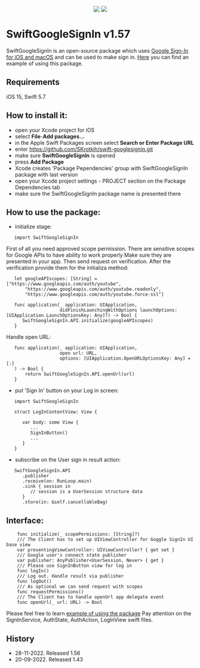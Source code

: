 <p align="center">
  <img src="https://img.shields.io/badge/swift-5.7-orange"/>
  <img src="https://img.shields.io/badge/License-MIT-yellow"/>
</p>

# SwiftGoogleSignIn v1.57

SwiftGoogleSignIn is an open-source package which uses [Google Sign-In for iOS and macOS](https://developers.google.com/identity/sign-in/ios/start) and can be used to make sign in.
[Here](https://github.com/SKrotkih/LiveEvents) you can find an example of using this package.

## Requirements
iOS 15, Swift 5.7

## How to install it:

- open your Xcode project for iOS
- select **File**-**Add packages...**
- in the Apple Swift Packages screen select **Search or Enter Package URL**
- enter https://github.com/SKrotkih/swift-googlesignin.git
- make sure **SwiftGoogleSignIn** is opened
- press **Add Package** 
- Xcode creates 'Package Pependencies' group with SwiftGoogleSignIn package with last version 
- open your Xcode project settings - PROJECT section on the Package Dependencies tab
- make sure the SwiftGoogleSignIn package name is presented there 

## How to use the package:

- initialize stage:

```
   import SwiftGoogleSignIn
```

First of all you need approved scope permission. There are sensitive scopes for Google APIs to have ability to work properly
Make sure they are presented in your app. Then send request on verification. After the verification provide them for the
initializa method:

```
   let googleAPIscopes: [String] = ["https://www.googleapis.com/auth/youtube",
       "https://www.googleapis.com/auth/youtube.readonly",
       "https://www.googleapis.com/auth/youtube.force-ssl"]

   func application(_ application: UIApplication,
                    didFinishLaunchingWithOptions launchOptions: [UIApplication.LaunchOptionsKey: Any]?) -> Bool {
      SwiftGoogleSignIn.API.initialize(googleAPIscopes) 
   }
```
 Handle open URL: 
   
```
   func application(_ application: UIApplication,
                    open url: URL,
                    options: [UIApplication.OpenURLOptionsKey: Any] = [:]
   ) -> Bool {
       return SwiftGoogleSignIn.API.openUrl(url)
   }
```
 
- put 'Sign In' button on your Log in screen:

```
   import SwiftGoogleSignIn

   struct LogInContentView: View {

      var body: some View {
         ...
         SignInButton()
         ...
      }
   }
```
- subscribe on the User sign in result action:
```
   SwiftGoogleSignIn.API
      .publisher
      .receive(on: RunLoop.main)
      .sink { session in
         // session is a UserSession structure data
      }
      .store(in: &self.cancellableBag)
```      

## Interface:

```
    func initialize(_ scopePermissions: [String]?)
    /// The Client has to set up UIViewController for Goggle SignIn UI base view
    var presentingViewController: UIViewController? { get set }
    /// Google user's connect state publisher
    var publisher: AnyPublisher<UserSession, Never> { get }
    /// Please use SignInButton view for log in
    func logIn()
    /// Log out. Handle result via publisher
    func logOut()
    /// As optional we can send request with scopes
    func requestPermissions()
    /// The Client has to handle openUrl app delegate event
    func openUrl(_ url: URL) -> Bool
```

Please feel free to learn [example of using the package](https://github.com/SKrotkih/LiveEvents)
Pay attention on the SignInService, AuthState, AuthAction, LogInView swift files.

## History

- 28-11-2022. Released 1.56
- 20-09-2022. Released 1.43 
